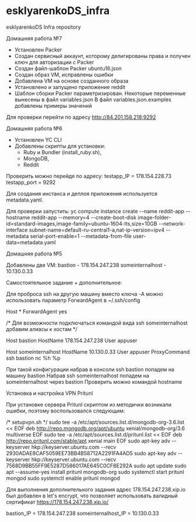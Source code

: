 # esklyarenkoDS_infra
esklyarenkoDS Infra repository


Домашняя работа №7

- Установлен Packer
- Создан сервисный аккаунт, которому делигированы права и получен ключ для авторизации с Packer
- Создан файл-шаблон Packer ubuntu16.json
- Создан образ VM, исправлены ошибки
- Добавлена VM на основе созданного образа
- Установлено и запущено приложение reddit
- Шаблон сборки Packer параметризирован.
  Некоторые переменные вынесены в файл variables.json
  В файл variables.json.examples добавлены примеры значений

Для проверки перейти по адресу http://84.201.158.218:9292


Домашняя работа №6

- Установлен YC CLI
- Добавлены скрипты для установки:
    - Ruby и Bundler (install_ruby.sh),
	- MongoDB,
    - Reddit

Проверить можно перейдя по адресу:
testapp_IP = 178.154.228.73
testapp_port = 9292

Для создания инстанса и деплоя приложения используется metadata.yaml.

Для проверки запустить:
yc compute instance create   --name reddit-app   --hostname reddit-app   --memory=4   --create-boot-disk image-folder-id=standard-images,image-family=ubuntu-1604-lts,size=10GB   --network-interface subnet-name=default-ru-central1-a,nat-ip-version=ipv4   --metadata serial-port-enable=1   --metadata-from-file user-data=metadata.yaml

Домашняя работа №5

Добавлены две VM:
bastion          - 178.154.247.238
someinternalhost - 10.130.0.33

Самостоятельное задание + дополнительное:

Для проброса ssh на другую машину вместо ключа -A можно использовать параметр ForwardAgent в ~/.ssh/config

Host *
ForwardAgent yes

/* Для возможности подключаться командой вида ssh someinternalhost добавим алиасы к хостам */

Host bastion
HostName 178.154.247.238
User appuser

Host someinternalhost
HostName 10.130.0.33
User  appuser
ProxyCommand ssh bastion nc %h %p

При такой конфигурации набрав в консоли ssh bastion попадем на машину bastion
Набрав ssh someinternalhost попадем на someinternalhost через bastion
Проверить можно командой hostname

Установка и настройка VPN Pritunl

При установке сервера Pritunl скриптом из методички возникали ошибки, поэтому воспользовался следующим:

/* setupvpn.sh */
sudo tee -a /etc/apt/sources.list.d/mongodb-org-3.6.list << EOF
deb http://repo.mongodb.org/apt/ubuntu xenial/mongodb-org/3.6 multiverse
EOF
sudo tee -a /etc/apt/sources.list.d/pritunl.list << EOF
deb http://repo.pritunl.com/stable/apt xenial main
EOF
sudo apt-key adv --keyserver hkp://keyserver.ubuntu.com --recv 2930ADAE8CAF5059EE73BB4B58712A2291FA4AD5
sudo apt-key adv --keyserver hkp://keyserver.ubuntu.com --recv 7568D9BB55FF9E5287D586017AE645C0CF8E292A
sudo apt update
sudo apt --assume-yes install pritunl mongodb-org
sudo systemctl start pritunl mongod
sudo systemctl enable pritunl mongod

Для выполнения дополнительного задания адрес 178.154.247.238.xip.io был добавлен в let's encrypt, что позволяет использовать валидный сертификат
https://178.154.247.238.xip.io/

bastion_IP = 178.154.247.238
someinternalhost_IP = 10.130.0.33
